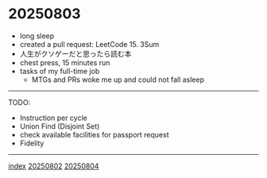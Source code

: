 <head><meta name="viewport" content="width=device-width, initial-scale=1.0, user-scalable=yes" /><meta charset="UTF-8"></head>

# 20250803

- long sleep
- created a pull request: LeetCode 15. 3Sum
- 人生がクソゲーだと思ったら読む本
- chest press, 15 minutes run
- tasks of my full-time job
	- MTGs and PRs woke me up and could not fall asleep

---

TODO:

- Instruction per cycle
- Union Find (Disjoint Set)
- check available facilities for passport request
- Fidelity

---

[index](../../index.html)
[20250802](20250802.html)
[20250804](20250804.html)
